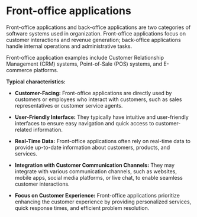 # Front-office applications

Front-office applications and back-office applications are two categories of software systems used in organization. Front-office applications focus on customer interactions and revenue generation; back-office applications handle internal operations and administrative tasks.

Front-office application examples include Customer Relationship Management (CRM) systems, Point-of-Sale (POS) systems, and E-commerce platforms.

**Typical characteristics:**

* **Customer-Facing:** Front-office applications are directly used by customers or employees who interact with customers, such as sales representatives or customer service agents.

* **User-Friendly Interface:** They typically have intuitive and user-friendly interfaces to ensure easy navigation and quick access to customer-related information.

* **Real-Time Data:** Front-office applications often rely on real-time data to provide up-to-date information about customers, products, and services.

* **Integration with Customer Communication Channels:** They may integrate with various communication channels, such as websites, mobile apps, social media platforms, or live chat, to enable seamless customer interactions.

* **Focus on Customer Experience:** Front-office applications prioritize enhancing the customer experience by providing personalized services, quick response times, and efficient problem resolution.
